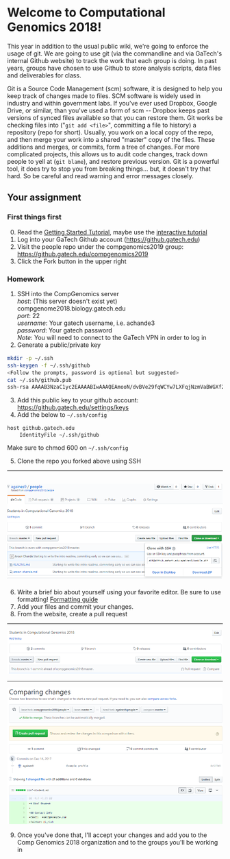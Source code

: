 # Welcome to Computational Genomics 2018!

This year in addition to the usual public wiki, we're going to enforce the usage
of git.  We are going to use git (via the commandline and via GaTech's internal
Github website) to track the work that each group is doing.  In past years,
groups have chosen to use Github to store analysis scripts, data files and
deliverables for class.

Git is a Source Code Management (scm) software, it is designed to help you keep
track of changes made to files.  SCM software is widely used in industry and
within government labs.  If you've ever used Dropbox, Google Drive, or similar,
than you've used a form of scm -- Dropbox keeps past versions of synced files
available so that you can restore them.  Git works be checking files into ("`git
add <file>`", committing a file to history) a repository (repo for short).
Usually, you work on a local copy of the repo, and then merge your work into a
shared "master" copy of the files.  These additions and merges, or commits, form
a tree of changes.  For more complicated projects, this allows us to audit code
changes, track down people to yell at (`git blame`), and restore previous
version.  Git is a powerful tool, it does try to stop you from breaking
things... but, it doesn't try that hard.  So be careful and read warning and
error messages closely.

## Your assignment

### First things first
0.  Read the [Getting Started Tutorial]( https://git-scm.com/book/en/v2/Getting-Started-Git-Basics), maybe use the [interactive tutorial](https://try.github.io/) 
1.  Log into your GaTech Github account (https://github.gatech.edu) 
2.  Visit the people repo under the compgenomics2019 group: https://github.gatech.edu/compgenomics2019 
3.  Click the Fork button in the upper right 

### Homework

1.  SSH into the CompGenomics server  
    *host*: (This server doesn't exist yet) compgenome2018.biology.gatech.edu  
    *port*: 22  
    *username*: Your gatech username, i.e. achande3  
	*password*: Your gatech password  
	*Note*: You will need to connect to the GaTech VPN in order to log in  
2.  Generate a public/private key   
```bash  
mkdir -p ~/.ssh   
ssh-keygen -f ~/.ssh/github  
<Follow the prompts, password is optional but suggested>  
cat ~/.ssh/github.pub
ssh-rsa AAAAB3NzaC1yc2EAAAABIwAAAQEAmooN/dvBVe29fqWCYw7LXFqjNzmVaBWGXf2H936JC3QgQ2XLYMFDQCQ/z62S0yVFTUjZGyDGFESfdeJI5BddKLOLEvrEsIQBOnpA4zaNAY6ET3Sc/XzaaG3up4wvsR7cibaJQLjTn3L3w+lN4SyVXp23kl80Rrzr6jsHAYeCscSI1WNSqxmqH3z6YmOMHSNqAMgT5A2zzVTVC6Yl7XV1w8wUjzogPklnLU/q3wJnJxCBV136+VaUft5rMYMuEsp62OK2CbpZYuAXmqdkiG0Q7x9irrjBcg2uqGBHCDvqN5T6o22Xp00A6aPmT+xE5RPpurWGu0RWaJN3BkCuq7QxlQ== achande3@compgenome2018 
```   
3.  Add this public key to your github account:
https://github.gatech.edu/settings/keys   
4.  Add the below to `~/.ssh/config`   
```
host github.gatech.edu
    IdentityFile ~/.ssh/github
```  

Make sure to chmod 600 on `~/.ssh/config`  

5.  Clone the repo you forked above using SSH   
---  
![clone with ssh](clone-wth-ssh.png)    
---  
6.  Write a brief bio about
yourself using your favorite editor.  Be sure to use formatting! [Formatting
guide](https://guides.github.com/features/mastering-markdown/)   
7.  Add your files and commit your changes.   
8.  From the website, create a pull request  
---  
![pr](pull-req.png)  

--- 

![pr2](pull-req2.png) 

9.  Once you've done that, I'll accept your changes and add you to the Comp
 Genomics 2018 organization and to the groups you'll be working in
